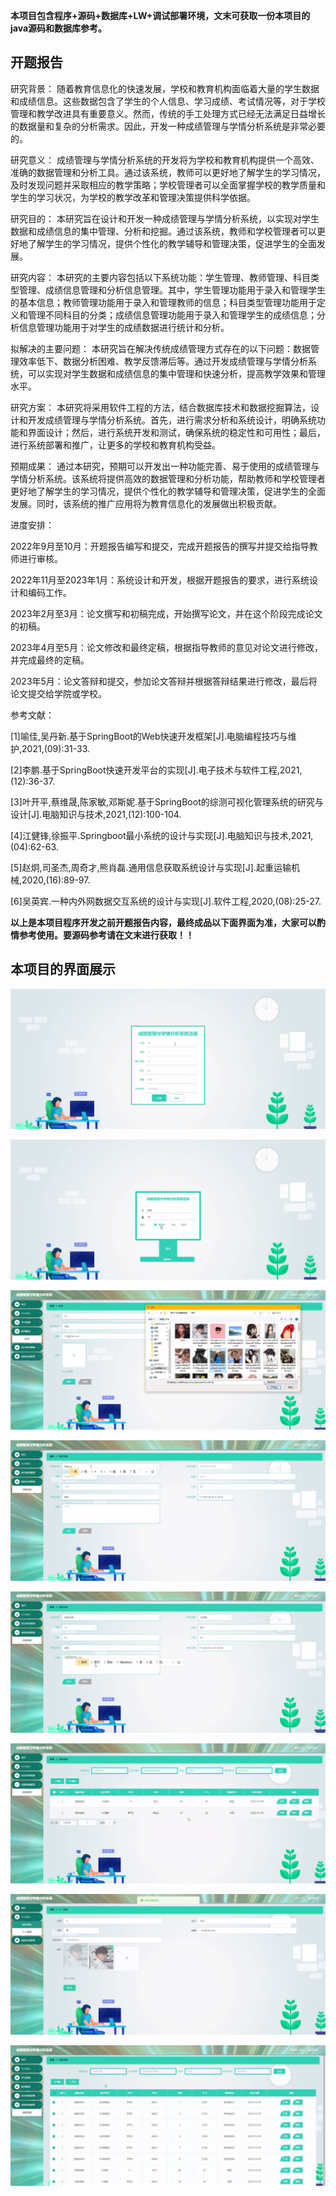 ****本项目包含程序+源码+数据库+LW+调试部署环境，文末可获取一份本项目的java源码和数据库参考。****

## ******开题报告******

研究背景：
随着教育信息化的快速发展，学校和教育机构面临着大量的学生数据和成绩信息。这些数据包含了学生的个人信息、学习成绩、考试情况等，对于学校管理和教学改进具有重要意义。然而，传统的手工处理方式已经无法满足日益增长的数据量和复杂的分析需求。因此，开发一种成绩管理与学情分析系统是非常必要的。

研究意义：
成绩管理与学情分析系统的开发将为学校和教育机构提供一个高效、准确的数据管理和分析工具。通过该系统，教师可以更好地了解学生的学习情况，及时发现问题并采取相应的教学策略；学校管理者可以全面掌握学校的教学质量和学生的学习状况，为学校的教学改革和管理决策提供科学依据。

研究目的：
本研究旨在设计和开发一种成绩管理与学情分析系统，以实现对学生数据和成绩信息的集中管理、分析和挖掘。通过该系统，教师和学校管理者可以更好地了解学生的学习情况，提供个性化的教学辅导和管理决策，促进学生的全面发展。

研究内容：
本研究的主要内容包括以下系统功能：学生管理、教师管理、科目类型管理、成绩信息管理和分析信息管理。其中，学生管理功能用于录入和管理学生的基本信息；教师管理功能用于录入和管理教师的信息；科目类型管理功能用于定义和管理不同科目的分类；成绩信息管理功能用于录入和管理学生的成绩信息；分析信息管理功能用于对学生的成绩数据进行统计和分析。

拟解决的主要问题：
本研究旨在解决传统成绩管理方式存在的以下问题：数据管理效率低下、数据分析困难、教学反馈滞后等。通过开发成绩管理与学情分析系统，可以实现对学生数据和成绩信息的集中管理和快速分析，提高教学效果和管理水平。

研究方案：
本研究将采用软件工程的方法，结合数据库技术和数据挖掘算法，设计和开发成绩管理与学情分析系统。首先，进行需求分析和系统设计，明确系统功能和界面设计；然后，进行系统开发和测试，确保系统的稳定性和可用性；最后，进行系统部署和推广，让更多的学校和教育机构受益。

预期成果：
通过本研究，预期可以开发出一种功能完善、易于使用的成绩管理与学情分析系统。该系统将提供高效的数据管理和分析功能，帮助教师和学校管理者更好地了解学生的学习情况，提供个性化的教学辅导和管理决策，促进学生的全面发展。同时，该系统的推广应用将为教育信息化的发展做出积极贡献。

进度安排：

2022年9月至10月：开题报告编写和提交，完成开题报告的撰写并提交给指导教师进行审核。

2022年11月至2023年1月：系统设计和开发，根据开题报告的要求，进行系统设计和编码工作。

2023年2月至3月：论文撰写和初稿完成，开始撰写论文，并在这个阶段完成论文的初稿。

2023年4月至5月：论文修改和最终定稿，根据指导教师的意见对论文进行修改，并完成最终的定稿。

2023年5月：论文答辩和提交，参加论文答辩并根据答辩结果进行修改，最后将论文提交给学院或学校。

参考文献：

[1]喻佳,吴丹新.基于SpringBoot的Web快速开发框架[J].电脑编程技巧与维护,2021,(09):31-33.

[2]李鹏.基于SpringBoot快速开发平台的实现[J].电子技术与软件工程,2021,(12):36-37.

[3]叶开平,蔡维晟,陈家敏,邓斯妮.基于SpringBoot的综测可视化管理系统的研究与设计[J].电脑知识与技术,2021,(12):100-104.

[4]江健锋,徐振平.Springboot最小系统的设计与实现[J].电脑知识与技术,2021,(04):62-63.

[5]赵炯,司圣杰,周奇才,熊肖磊.通用信息获取系统设计与实现[J].起重运输机械,2020,(16):89-97.

[6]吴英宾.一种内外网数据交互系统的设计与实现[J].软件工程,2020,(08):25-27.

****以上是本项目程序开发之前开题报告内容，最终成品以下面界面为准，大家可以酌情参考使用。要源码参考请在文末进行获取！！****

## ******本项目的界面展示******

![](./res/ecb1375cb93446be852a2516e90a3d28.png)

![](./res/fb87c076444f47a29bb077d6dddd977c.png)

![](./res/15978fd064b34ed8b06ab7f59c8cf1a9.png)

![](./res/80f77c60daca4a7690be917f7e322f82.png)

![](./res/6ffd3f48a7354e2ba8d16bafab40cd44.png)

![](./res/d325acc64f3644fd8a8b4cc4d701d60c.png)

![](./res/e8157e1111fe4beb84fad97d6da74290.png)

![](./res/acf2ad03bbfa4bc4849e90704d752e2d.png)

